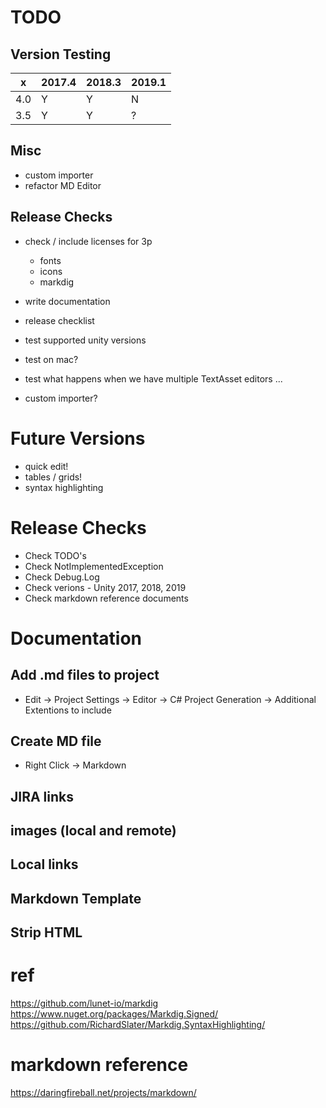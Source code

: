 TODO
==============================================================================

## Version Testing

  x  | 2017.4 | 2018.3 | 2019.1 |
-----|--------|--------|--------|
4.0  |   Y    |   Y    |   N    |
3.5  |   Y    |   Y    |   ?    |

## Misc

* custom importer
* refactor MD Editor

## Release Checks

* check / include licenses for 3p
  * fonts
  * icons
  * markdig

* write documentation
* release checklist
* test supported unity versions
* test on mac?

* test what happens when we have multiple TextAsset editors ...
* custom importer?


Future Versions
==============================================================================

* quick edit!
* tables / grids!
* syntax highlighting


Release Checks
==============================================================================

* Check TODO's
* Check NotImplementedException
* Check Debug.Log
* Check verions - Unity 2017, 2018, 2019
* Check markdown reference documents


Documentation
==============================================================================


## Add .md files to project

* Edit -> Project Settings -> Editor -> C# Project Generation -> Additional Extentions to include

## Create MD file

* Right Click -> Markdown

## JIRA links
## images (local and remote)
## Local links
## Markdown Template
## Strip HTML

 
ref
==============================================================================

https://github.com/lunet-io/markdig
https://www.nuget.org/packages/Markdig.Signed/
https://github.com/RichardSlater/Markdig.SyntaxHighlighting/


markdown reference
==============================================================================

https://daringfireball.net/projects/markdown/

